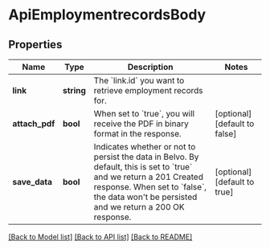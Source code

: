 # ApiEmploymentrecordsBody

## Properties
Name | Type | Description | Notes
------------ | ------------- | ------------- | -------------
**link** | **string** | The &#x60;link.id&#x60; you want to retrieve employment records for. | 
**attach_pdf** | **bool** | When set to &#x60;true&#x60;, you will receive the PDF in binary format in the response. | [optional] [default to false]
**save_data** | **bool** | Indicates whether or not to persist the data in Belvo. By default, this is set to &#x60;true&#x60; and we return a 201 Created response.  When set to &#x60;false&#x60;, the data won&#x27;t be persisted and we return a 200 OK response. | [optional] [default to true]

[[Back to Model list]](../../README.md#documentation-for-models) [[Back to API list]](../../README.md#documentation-for-api-endpoints) [[Back to README]](../../README.md)

